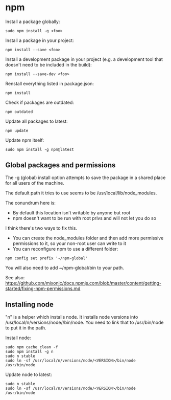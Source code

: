 
# npm

Install a package globally:

	sudo npm install -g <foo>

Install a package in your project:

	npm install --save <foo>

Install a development package in your project (e.g. a development tool that doesn't need to be included in the build):

	npm install --save-dev <foo>

Renstall everything listed in package.json:

	npm install

Check if packages are outdated:

	npm outdated

Update all packages to latest:

	npm update

Update npm itself:

	sudo npm install -g npm@latest 

## Global packages and permissions

The -g (global) install option attempts to save the package in a shared place for all users of the machine.

The default path it tries to use seems to be /usr/local/lib/node_modules.

The conundrum here is:

* By default this location isn't writable by anyone but root
* npm doesn't want to be run with root privs and will not let you do so

I think there's two ways to fix this.

* You can create the node_modules folder and then add more permissive permissions to it, so your non-root user can write to it
* You can reconfigure npm to use a different folder:

```text
npm config set prefix '~/npm-global'
```

You will also need to add ~/npm-global/bin to your path.

See also: https://github.com/mixonic/docs.npmjs.com/blob/master/content/getting-started/fixing-npm-permissions.md


## Installing node

"n" is a helper which installs node.  It installs node versions into /usr/local/n/versions/node/<VERSION>/bin/node.  You need to link that to /usr/bin/node to put it in the path.

Install node:

	sudo npm cache clean -f
	sudo npm install -g n
	sudo n stable
	sudo ln -sf /usr/local/n/versions/node/<VERSION>/bin/node /usr/bin/node 

Update node to latest:

	sudo n stable
	sudo ln -sf /usr/local/n/versions/node/<VERSION>/bin/node /usr/bin/node 

